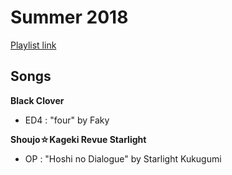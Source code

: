 # Summer 2018

[Playlist link](https://open.spotify.com/user/fz230568w0ccmom2dg3zvxq1h/playlist/3NNKsuuPHMF2HGZsT10M6y)

## Songs

**Black Clover**
* ED4 : "four" by Faky

**Shoujo☆Kageki Revue Starlight**
* OP : "Hoshi no Dialogue" by Starlight Kukugumi